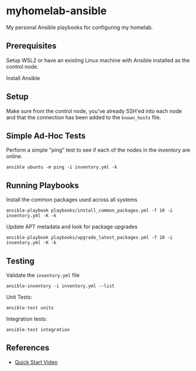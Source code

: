 # myhomelab-ansible

My personal Ansible playbooks for configuring my homelab.

## Prerequisites

Setup WSL2 or have an existing Linux machine with Ansible installed as the control node.

Install Ansible

## Setup

Make sure from the control node, you've already SSH'ed into each node
and that the connection has been added to the `known_hosts` file.

## Simple Ad-Hoc Tests

Perform a simple "ping" test to see if each of the nodes in the inventory are online.

```shell
ansible ubuntu -m ping -i inventory.yml -k
```

## Running Playbooks

Install the common packages used across all systems

```shell
ansible-playbook playbooks/install_common_packages.yml -f 10 -i inventory.yml -K -k
```

Update APT metadata and look for package upgrades

```shell
ansible-playbook playbooks/upgrade_latest_packages.yml -f 10 -i inventory.yml -K -k
```

## Testing

Validate the `inventory.yml` file

```shell
ansible-inventory -i inventory.yml --list
```

Unit Tests:

```shell
ansible-test units
```

Integration tests:

```shell
ansible-test integration
```

## References

* [Quick Start Video](https://www.ansible.com/resources/videos/quick-start-video)

